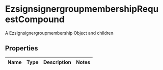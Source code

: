 

# EzsignsignergroupmembershipRequestCompound

A Ezsignsignergroupmembership Object and children

## Properties

| Name | Type | Description | Notes |
|------------ | ------------- | ------------- | -------------|



